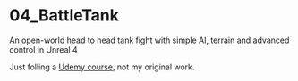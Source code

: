 # 04_BattleTank

An open-world head to head tank fight with simple AI, terrain and advanced control in Unreal 4

Just folling a [Udemy course](https://www.udemy.com/unrealcourse/learn/v4), not my original work. 
